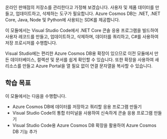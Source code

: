 온라인 판매점의 저장소를 관리한다고 가정해 보겠습니다. 사용자 및 제품 데이터를 만들고, 업데이트하고, 삭제하는 도구가 필요합니다. Azure Cosmos DB는 .NET, .NET Core, Java, Node 및 Python에 사용되는 SDK를 제공합니다.

이 모듈에서는 Visual Studio Code에서 .NET Core 콘솔 응용 프로그램을 빌드하여 사용자 레코드를 만들고, 업데이트하고, 삭제하며, 데이터를 쿼리하고, C#를 사용하여 저장 프로시저를 수행합니다.

Visual Studio에는 편리한 Azure Cosmos DB용 확장이 있으므로 이전 모듈에서 만든 데이터베이스, 컬렉션 및 문서를 쉽게 확인할 수 있습니다. 또한 확장을 사용하여 새 리소스를 만들고 Azure Portal을 열 필요 없이 연결 문자열을 복사할 수 있습니다.

## <a name="learning-objectives"></a>학습 목표

이 모듈에서는 다음을 수행합니다.  

- Azure Cosmos DB에 데이터를 저장하고 쿼리할 응용 프로그램 만들기
- Visual Studio Code의 통합 터미널을 사용하여 신속하게 콘솔 응용 프로그램 만들기
- Visual Studio Code용 Azure Cosmos DB 확장을 활용하여 Azure Cosmos DB 기능 추가